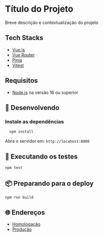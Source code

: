 # Título do Projeto

Breve descrição e contextualização do projeto

## Tech Stacks

- [Vue.js](https://vuejs.org/)
- [Vue Router](https://router.vuejs.org/)
- [Pinia](https://pinia.vuejs.org/)
- [Vitest](https://vitest.dev/)

## Requisitos

- [Node.js](https://nodejs.org/en/download/) na versão 16 ou superior

## 🚀 Desenvolvendo

### Instale as dependências

```sh
  npm install
```

Abra o servidor em: `http://locahost:8000`

## 🔧 Executando os testes

```sh
npm test
```

## 📦 Preparando para o deploy

```sh
npm run build
```

## 🌐 Endereços

- [Homologação](https://app-hml.com)
- [Produção](http://app-prd.com/)
